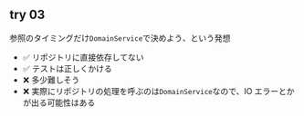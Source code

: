 ## try 03
参照のタイミングだけ`DomainService`で決めよう、という発想

+ :white_check_mark: リポジトリに直接依存してない
+ :white_check_mark: テストは正しくかける
+ :x: 多少難しそう
+ :x: 実際にリポジトリの処理を呼ぶのは`DomainService`なので、IO エラーとかが出る可能性はある

